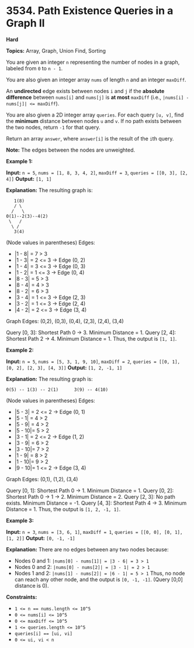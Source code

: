 # 3534. Path Existence Queries in a Graph II

**Hard**

**Topics:** Array, Graph, Union Find, Sorting

You are given an integer `n` representing the number of nodes in a graph, labeled from `0` to `n - 1`.

You are also given an integer array `nums` of length `n` and an integer `maxDiff`.

An **undirected** edge exists between nodes `i` and `j` if the **absolute difference** between `nums[i]` and `nums[j]` is **at most** `maxDiff` (i.e., `|nums[i] - nums[j]| <= maxDiff`).

You are also given a 2D integer array `queries`. For each query `[u, v]`, find the **minimum** distance between nodes `u` and `v`. If no path exists between the two nodes, return `-1` for that query.

Return an array `answer`, where `answer[i]` is the result of the `i`th query.

**Note:** The edges between the nodes are unweighted.

**Example 1:**

**Input:** `n = 5`, `nums = [1, 8, 3, 4, 2]`, `maxDiff = 3`, `queries = [[0, 3], [2, 4]]`
**Output:** `[1, 1]`

**Explanation:**
The resulting graph is:
```
   1(8)
   / \
  /   \
0(1)--2(3)--4(2)
 \   /
  \ /
   3(4)
```
(Node values in parentheses)
Edges:
- |1 - 8| = 7 > 3
- |1 - 3| = 2 <= 3 -> Edge (0, 2)
- |1 - 4| = 3 <= 3 -> Edge (0, 3)
- |1 - 2| = 1 <= 3 -> Edge (0, 4)
- |8 - 3| = 5 > 3
- |8 - 4| = 4 > 3
- |8 - 2| = 6 > 3
- |3 - 4| = 1 <= 3 -> Edge (2, 3)
- |3 - 2| = 1 <= 3 -> Edge (2, 4)
- |4 - 2| = 2 <= 3 -> Edge (3, 4)

Graph Edges: (0,2), (0,3), (0,4), (2,3), (2,4), (3,4)

Query [0, 3]: Shortest Path 0 -> 3. Minimum Distance = 1.
Query [2, 4]: Shortest Path 2 -> 4. Minimum Distance = 1.
Thus, the output is `[1, 1]`.

**Example 2:**

**Input:** `n = 5`, `nums = [5, 3, 1, 9, 10]`, `maxDiff = 2`, `queries = [[0, 1], [0, 2], [2, 3], [4, 3]]`
**Output:** `[1, 2, -1, 1]`

**Explanation:**
The resulting graph is:
```
0(5) -- 1(3) -- 2(1)      3(9) -- 4(10)
```
(Node values in parentheses)
Edges:
- |5 - 3| = 2 <= 2 -> Edge (0, 1)
- |5 - 1| = 4 > 2
- |5 - 9| = 4 > 2
- |5 - 10|= 5 > 2
- |3 - 1| = 2 <= 2 -> Edge (1, 2)
- |3 - 9| = 6 > 2
- |3 - 10|= 7 > 2
- |1 - 9| = 8 > 2
- |1 - 10|= 9 > 2
- |9 - 10|= 1 <= 2 -> Edge (3, 4)

Graph Edges: (0,1), (1,2), (3,4)

Query [0, 1]: Shortest Path 0 -> 1. Minimum Distance = 1.
Query [0, 2]: Shortest Path 0 -> 1 -> 2. Minimum Distance = 2.
Query [2, 3]: No path exists. Minimum Distance = -1.
Query [4, 3]: Shortest Path 4 -> 3. Minimum Distance = 1.
Thus, the output is `[1, 2, -1, 1]`.

**Example 3:**

**Input:** `n = 3`, `nums = [3, 6, 1]`, `maxDiff = 1`, `queries = [[0, 0], [0, 1], [1, 2]]`
**Output:** `[0, -1, -1]`

**Explanation:**
There are no edges between any two nodes because:
- Nodes 0 and 1: `|nums[0] - nums[1]| = |3 - 6| = 3 > 1`
- Nodes 0 and 2: `|nums[0] - nums[2]| = |3 - 1| = 2 > 1`
- Nodes 1 and 2: `|nums[1] - nums[2]| = |6 - 1| = 5 > 1`
Thus, no node can reach any other node, and the output is `[0, -1, -1]`. (Query [0,0] distance is 0).

**Constraints:**

*   `1 <= n == nums.length <= 10^5`
*   `0 <= nums[i] <= 10^5`
*   `0 <= maxDiff <= 10^5`
*   `1 <= queries.length <= 10^5`
*   `queries[i] == [ui, vi]`
*   `0 <= ui, vi < n` 